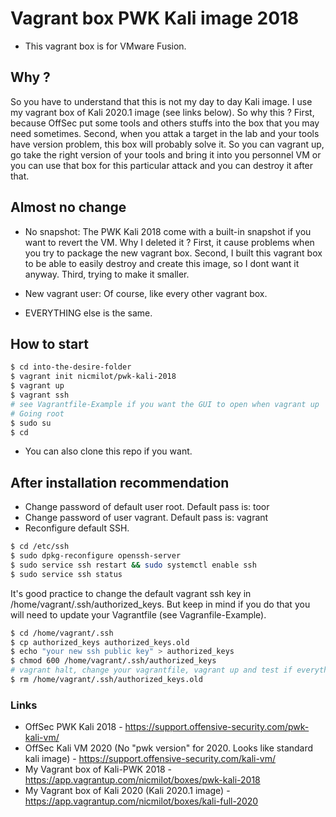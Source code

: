# Vagrant box PWK Kali image 2018

- This vagrant box is for VMware Fusion.

## Why ?

So you have to understand that this is not my day to day Kali image. I use my vagrant box of Kali 2020.1 image (see links below). So why this ? First, because OffSec put some tools and others stuffs into the box that you may need sometimes. Second, when you attak a target in the lab and your tools have version problem, this box will probably solve it. So you can vagrant up, go take the right version of your tools and bring it into you personnel VM or you can use that box for this particular attack and you can destroy it after that.

## Almost no change

- No snapshot:
The PWK Kali 2018 come with a built-in snapshot if you want to revert the VM. Why I deleted it ? First, it cause problems when you try to package the new vagrant box. Second, I built this vagrant box to be able to easily destroy and create this image, so I dont want it anyway. Third, trying to make it smaller.

- New vagrant user:
Of course, like every other vagrant box.

- EVERYTHING else is the same.

## How to start

```bash
$ cd into-the-desire-folder
$ vagrant init nicmilot/pwk-kali-2018
$ vagrant up
$ vagrant ssh
# see Vagrantfile-Example if you want the GUI to open when vagrant up
# Going root
$ sudo su
$ cd
```

- You can also clone this repo if you want.

## After installation recommendation

- Change password of default user root. Default pass is: toor
- Change password of user vagrant. Default pass is: vagrant
- Reconfigure default SSH.

```bash
$ cd /etc/ssh
$ sudo dpkg-reconfigure openssh-server
$ sudo service ssh restart && sudo systemctl enable ssh
$ sudo service ssh status
```

It's good practice to change the default vagrant ssh key in /home/vagrant/.ssh/authorized_keys. But keep in mind if you do that you will need to update your Vagrantfile (see Vagranfile-Example).

```bash
$ cd /home/vagrant/.ssh
$ cp authorized_keys authorized_keys.old
$ echo "your new ssh public key" > authorized_keys
$ chmod 600 /home/vagrant/.ssh/authorized_keys
# vagrant halt, change your vagrantfile, vagrant up and test if everything works(vagrant ssh).
$ rm /home/vagrant/.ssh/authorized_keys.old
```

### Links

- OffSec PWK Kali 2018 - <https://support.offensive-security.com/pwk-kali-vm/>
- OffSec Kali VM 2020 (No "pwk version" for 2020. Looks like standard kali image) - <https://support.offensive-security.com/kali-vm/>
- My Vagrant box of Kali-PWK 2018 - <https://app.vagrantup.com/nicmilot/boxes/pwk-kali-2018>
- My Vagrant box of Kali 2020 (Kali 2020.1 image) - <https://app.vagrantup.com/nicmilot/boxes/kali-full-2020>
